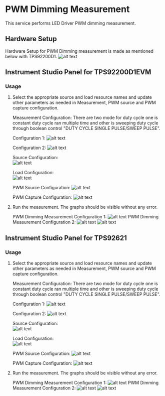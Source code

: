 # PWM Dimming Measurement
This service performs LED Driver PWM dimming measurement.

## Hardware Setup

   Hardware Setup for PWM Dimming measurement is made as mentioned below with TPS92200D1.
   ![alt text](https://github.com/NI-Measurement-Plug-Ins/pmic-labview/blob/main/docs/measurements/meas-images/LED_Driver/LED-PWM-HW-92200D1.png)
   

## Instrument Studio Panel for TPS92200D1EVM

### Usage

1. Select the appropriate source and load resource names and update other parameters as needed in Measurement, PWM source and PWM capture configuration.

   Measurement Configuration:
     There are two mode for duty cycle one is constant duty cycle ran multiple time and other is sweeping duty cycle through boolean control "DUTY CYCLE SINGLE PULSE/SWEEP PULSE".
   
     Configuration 1:
     ![alt text](https://github.com/NI-Measurement-Plug-Ins/pmic-labview/blob/main/docs/measurements/meas-images/LED_Driver/LED-PWM-meas-config-single-92200D1.png)

     Configuration 2:
     ![alt text](https://github.com/NI-Measurement-Plug-Ins/pmic-labview/blob/main/docs/measurements/meas-images/LED_Driver/LED-PWM-meas-config-sweep-92200D1.png)


   Source Configuration:   
   ![alt text](https://github.com/NI-Measurement-Plug-Ins/pmic-labview/blob/main/docs/measurements/meas-images/LED_Driver/LED-PWM-source-config-92200D1.png)

   Load Configuration:   
   ![alt text](https://github.com/NI-Measurement-Plug-Ins/pmic-labview/blob/main/docs/measurements/meas-images/LED_Driver/LED-PWM-load-config-92200D1.png)
 
   PWM Source Configuration: 
   ![alt text](https://github.com/NI-Measurement-Plug-Ins/pmic-labview/blob/main/docs/measurements/meas-images/LED_Driver/LED-PWM-AWG-config-92200D1.png)
 
   PWM Capture Configuration: 
   ![alt text](https://github.com/NI-Measurement-Plug-Ins/pmic-labview/blob/main/docs/measurements/meas-images/LED_Driver/LED-PWM-scope-config-92200D1.png)

  
3. Run the measurement. The graphs should be visible without any error.
   
   PWM Dimming Measurement Configuration 1:
   ![alt text](https://github.com/NI-Measurement-Plug-Ins/pmic-labview/blob/main/docs/measurements/meas-images/LED_Driver/LED-PWM-meas-results-single-92200D1.PNG)
   PWM Dimming Measurement Configuration 2:
   ![alt text](https://github.com/NI-Measurement-Plug-Ins/pmic-labview/blob/main/docs/measurements/meas-images/LED_Driver/LED-PWM-meas-results-sweep-waveform-92200D1.png)
   ![alt text](https://github.com/NI-Measurement-Plug-Ins/pmic-labview/blob/main/docs/measurements/meas-images/LED_Driver/LED-PWM-meas-results-sweep-OP-VS-IP-92200D1.png)

   
## Instrument Studio Panel for TPS92621

### Usage

1. Select the appropriate source and load resource names and update other parameters as needed in Measurement, PWM source and PWM capture configuration.

   Measurement Configuration:
     There are two mode for duty cycle one is constant duty cycle ran multiple time and other is sweeping duty cycle through boolean control "DUTY CYCLE SINGLE PULSE/SWEEP PULSE".
   
     Configuration 1:
     ![alt text](https://github.com/NI-Measurement-Plug-Ins/pmic-labview/blob/main/docs/measurements/meas-images/LED_Driver/LED-PWM-meas-config-single-92621.png)

     Configuration 2:
     ![alt text](https://github.com/NI-Measurement-Plug-Ins/pmic-labview/blob/main/docs/measurements/meas-images/LED_Driver/LED-PWM-meas-config-sweep-92621.png)


   Source Configuration:   
   ![alt text](https://github.com/NI-Measurement-Plug-Ins/pmic-labview/blob/main/docs/measurements/meas-images/LED_Driver/LED-PWM-source-config-92621.png)

   Load Configuration:   
   ![alt text](https://github.com/NI-Measurement-Plug-Ins/pmic-labview/blob/main/docs/measurements/meas-images/LED_Driver/LED-PWM-load-config-92621.png)
 
   PWM Source Configuration: 
   ![alt text](https://github.com/NI-Measurement-Plug-Ins/pmic-labview/blob/main/docs/measurements/meas-images/LED_Driver/LED-PWM-AWG-config-92621.png)
 
   PWM Capture Configuration: 
   ![alt text](https://github.com/NI-Measurement-Plug-Ins/pmic-labview/blob/main/docs/measurements/meas-images/LED_Driver/LED-PWM-scope-config-92621.png)

  
3. Run the measurement. The graphs should be visible without any error.
   
   PWM Dimming Measurement Configuration 1:
   ![alt text](https://github.com/NI-Measurement-Plug-Ins/pmic-labview/blob/main/docs/measurements/meas-images/LED_Driver/LED-PWM-meas-results-single-92621.PNG)
   PWM Dimming Measurement Configuration 2:
   ![alt text](https://github.com/NI-Measurement-Plug-Ins/pmic-labview/blob/main/docs/measurements/meas-images/LED_Driver/LED-PWM-meas-results-sweep-waveform-92621.png)
   ![alt text](https://github.com/NI-Measurement-Plug-Ins/pmic-labview/blob/main/docs/measurements/meas-images/LED_Driver/LED-PWM-meas-results-sweep-OP-VS-IP-92621.png)
